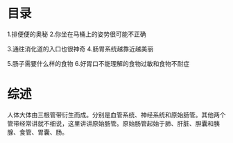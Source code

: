 # 目录
1.排便便的奥秘
2.你坐在马桶上的姿势很可能不正确

3.通往消化道的入口也很神奇
4.肠胃系统越靠近越美丽

5.肠子需要什么样的食物
6.好胃口不能理解的食物过敏和食物不耐症

# 综述
人体大体由三根管带衍生而成。分别是血管系统、神经系统和原始肠管。其他两个管带经常讲就不细说，这里讲讲原始肠管。原始肠管起始于肺、肝脏、胆囊和胰腺、食管、胃囊、肠。
